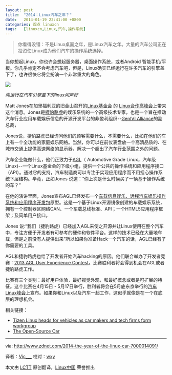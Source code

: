 ```yaml
---
layout: post
title:	"2014：Linux汽车之年？"
date:	2014-01-19 22:41:00 +0800 
categories:	观点 linuxcn 
tags:	[linuxcn,Linux,汽车,操作系统]
---
```




> 
> 你看得没错：不是Linux桌面之年，是Linux汽车之年。大量的汽车公司正在投资使Linux成为他们汽车的操作系统选择。
> 
> 
> 


当你想起Linux，你也许会想起服务器，桌面操作系统，或者Android 智能手机/平板。你几乎肯定不会考虑汽车吧，但是，Linux确实已经运行在许多汽车的引擎盖下了，也许很快它将会扮演一个非常重大的角色。


![](/Asserts/Images//attachment/album/201401/19/222612gtcupggtcsygcytr.png)


*向运行在汽车引擎盖下的linux问声好*


Matt Jones在加里福利亚的旧金山召开的[Linux基金会](http://events.linuxfoundation.org/) 的 [Linux合作高峰会](http://events.linuxfoundation.org/events/collaboration-summit)上带来这个消息。Jones是[捷豹路虎](http://www.jaguarlandrover.com/index.html)的娱乐系统的一个高级技术专家，也是一个旨在推动汽车行业应用车载娱乐信息的开源开发平台的非盈利组织--[GenIVI Alliance](http://www.genivi.org/)的副总裁，


Jones说，捷豹路虎已经询问他们的顾客需要什么，不需要什么，比如在他们的车上有一个全功能的家庭娱乐网络。当然，你可以在前仪表盘放一个高清品质的、在城市交通上提供高速网络的显示器，解决一个超出了汽车行业范围之外的问题。


汽车企业能做什么，他们正致力于[AGL](http://automotive.linuxfoundation.org/)（ Automotive Grade Linux，汽车级Linux)--一个Linux基金会的下级小组，提供一个公共的操作系统和应用程序接口（API）。通过它的支持，汽车制造商可以专注于实现应用程序而不用担心操作系统下层结构。毕竟，正如Jones 说道：“你上次是什么时候买了一辆基于操作系统的车？”


在他的演讲里面，Jones宣布AGL已经发布一个[车载信息娱乐、远程汽车娱乐操作系统和应用程序开发包](http://automotive.linuxfoundation.org/agl-demonstrator)原型。这是一个基于Linux开源镜像创建的车载娱乐系统，拥有一个控制器区网络CAN、一个车载总线标准、API；一个HTML5应用程序框架；及简单用户接口。


Jones 说:“我们（捷豹路虎）已经加入AGL来使之开源并让Linux使用在整个汽车中，专注方便于开发者有可参考的硬件和软件平台。这样的技术已经在大量地车载，但是之前没有人提供出来”所以如果你准备Hack一个汽车的话，AGL已经有了你需要的工具。


AGL和捷豹路虎也给了开发者开始汽车hacking的原因。他们联合举办了开发者竞赛：[2013 AGL User Experience Contest](http://automotive.linuxfoundation.org/2013-agl-user-experience-contest)。比赛胜利者将会得到机会在AGL或者捷豹路虎工作。


比赛有三个类别：最好用户体验，最好视觉外观，和最好概念或者是可扩展的特征。这个比赛在4月15日 - 5月17日举行，胜利者将会在5月底东京举行的[汽车Linux峰会](http://events.linuxfoundation.org/events/automotive-linux-summit-spring)上宣布。如果你和Linux以及汽车一起工作，这似乎就像是在一个在底层的理想机会。


相关链接：


* [Tizen Linux heads for vehicles as car makers and tech firms form workgroup](http://www.zdnet.com/tizen-linux-heads-for-vehicles-as-car-makers-and-tech-firms-form-workgroup-7000004491/)
* [The Open-Source Car](http://www.zdnet.com/blog/open-source/the-open-source-car/9193)




---


via: <http://www.zdnet.com/2014-the-year-of-the-linux-car-7000014091/>


译者：[Vic\_\_\_](http://blog.csdn.net/Vic___) 校对：[wxy](https://github.com/wxy)


本文由 [LCTT](https://github.com/LCTT/TranslateProject) 原创翻译，[Linux中国](http://linux.cn/) 荣誉推出
